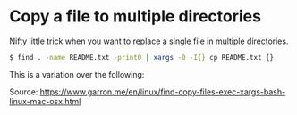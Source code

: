 # Copy a file to multiple directories

Nifty little trick when you want to replace a single file in multiple directories.

```bash
$ find . -name README.txt -print0 | xargs -0 -I{} cp README.txt {}
```

This is a variation over the following:

Source: https://www.garron.me/en/linux/find-copy-files-exec-xargs-bash-linux-mac-osx.html
